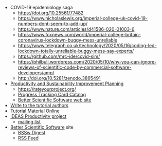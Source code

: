 <!-- summary -->
  * COVID-19 epidemiology saga
    * <https://doi.org/10.25561/77482>
    * <https://www.nicholaslewis.org/imperial-college-uk-covid-19-numbers-dont-seem-to-add-up/>
    * <https://www.nature.com/articles/d41586-020-01003-6>
    * <https://www.foxnews.com/world/imperial-college-britain-coronavirus-lockdown-buggy-mess-unreliable>
    * <https://www.telegraph.co.uk/technology/2020/05/16/coding-led-lockdown-totally-unreliable-buggy-mess-say-experts/>
    * <https://github.com/mrc-ide/covid-sim/>
    * <https://philbull.wordpress.com/2020/05/10/why-you-can-ignore-reviews-of-scientific-code-by-commercial-software-developers/amp/>
    * <http://doi.org/10.5281/zenodo.3865491>
  * [Productivity and Sustainability Improvement Planning](https://bssw.io/psip)
    * <https://rateyourproject.org/>
    * [Progress Tracking Card Catalog](https://bssw-psip.github.io/ptc-catalog/catalog)
    * [Better Scientific Software web site](https://bssw.io/)
  * [Write to the tutorial authors](mailto:bssw-tutorial@lists.mcs.anl.gov)
  * [Tutorial Material Online](https://bssw-tutorial.github.io)
  * [IDEAS Productivity project](https://ideas-productivity.org)
    * [mailing list](http://eepurl.com/cQCyJ5)
  * [Better Scientific Software](https://bssw.io) site
    * [BSSw Digest](https://bssw.io/pages/receive-our-email-digest)
    * [RSS Feed](https://bssw.io/items.rss)
